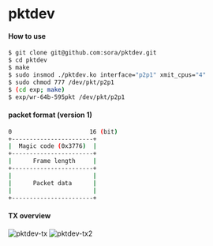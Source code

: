 pktdev
======

#### How to use
```bash
$ git clone git@github.com:sora/pktdev.git
$ cd pktdev
$ make
$ sudo insmod ./pktdev.ko interface="p2p1" xmit_cpus="4"
$ sudo chmod 777 /dev/pkt/p2p1
$ (cd exp; make)
$ exp/wr-64b-595pkt /dev/pkt/p2p1
```

#### packet format (version 1)

````bash
0                      16 (bit)
+-----------------------+
|  Magic code (0x3776)  |
+-----------------------+
|      Frame length     |
+-----------------------+
|                       |
|      Packet data      |
|                       |
+-----------------------+
````

#### TX overview

![pktdev-tx](https://raw.githubusercontent.com/wiki/sora/pktdev/i/pktdev-tx.png)
![pktdev-tx2](https://raw.githubusercontent.com/wiki/sora/pktdev/i/pktdev-tx2.png)

